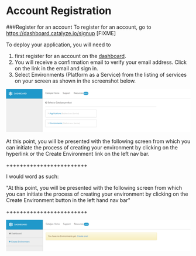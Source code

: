 # Account Registration


###Register for an account
To register for an account, go to https://dashboard.catalyze.io/signup [FIXME]

To deploy your application, you will need to
1. first register for an account on the [dashboard](https://dashboard.catalyze.io/signup).
2. You will receive a confirmation email to verify your email address. Click on the link in the email and sign in.
3. Select Environments (Platform as a Service) from the listing of services on your screen as shown in the screenshot below.

![Select PaaS](../pics/1.select.paas.png)

At this point, you will be presented with the following screen from which you can initiate the process of creating your environment by clicking on the hyperlink or the Create Environment link on the left nav bar.

++++++++++++++++++++++++

I would word as such:

"At this point, you will be presented with the following screen from which you can initiate the process of creating your environment by clicking on the Create Environment button in the left hand nav bar"


++++++++++++++++++++++++

![Create Env](../pics/2.start.env.creation.png)
